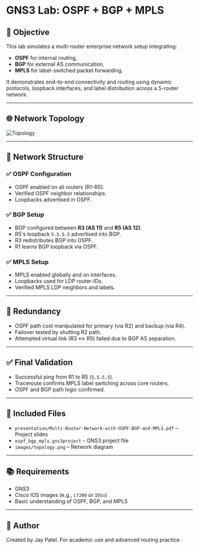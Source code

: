 # GNS3 Lab: OSPF + BGP + MPLS

## 🧠 Objective

This lab simulates a multi-router enterprise network setup integrating:

- **OSPF** for internal routing,
- **BGP** for external AS communication,
- **MPLS** for label-switched packet forwarding.

It demonstrates end-to-end connectivity and routing using dynamic protocols, loopback interfaces, and label distribution across a 5-router network.

---

## 🌐 Network Topology

![Topology](./images/topology.png)

---

## 🔧 Network Structure

### ✅ OSPF Configuration
- OSPF enabled on all routers (R1–R5).
- Verified OSPF neighbor relationships.
- Loopbacks advertised in OSPF.

### ✅ BGP Setup
- BGP configured between **R3 (AS 11)** and **R5 (AS 12)**.
- R5's loopback `5.5.5.5` advertised into BGP.
- R3 redistributes BGP into OSPF.
- R1 learns BGP loopback via OSPF.

### ✅ MPLS Setup
- MPLS enabled globally and on interfaces.
- Loopbacks used for LDP router-IDs.
- Verified MPLS LDP neighbors and labels.

---

## 🔁 Redundancy

- OSPF path cost manipulated for primary (via R2) and backup (via R4).
- Failover tested by shutting R2 path.
- Attempted virtual link (R3 ↔ R5) failed due to BGP AS separation.

---

## ✅ Final Validation

- Successful ping from R1 to R5 (`5.5.5.5`).
- Traceroute confirms MPLS label switching across core routers.
- OSPF and BGP path logic confirmed.

---

## 📎 Included Files

- `presentation/Multi-Router-Network-with-OSPF-BGP-and-MPLS.pdf` – Project slides
- `ospf_bgp_mpls.gns3project` – GNS3 project file
- `images/topology.png` – Network diagram

---

## 📚 Requirements

- GNS3
- Cisco IOS images (e.g., `c7200` or `IOSv`)
- Basic understanding of OSPF, BGP, and MPLS

---

## 🏁 Author

Created by Jay Patel. For academic use and advanced routing practice.
